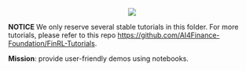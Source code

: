 <div align="center">
<img align="center" src=https://github.com/AI4Finance-Foundation/FinRL/blob/master/figs/FinRL_Tutorials.png>
</div>

**NOTICE**
We only reserve several stable tutorials in this folder. For more tutorials, please refer to this repo https://github.com/AI4Finance-Foundation/FinRL-Tutorials.


**Mission**: provide user-friendly demos using notebooks.

